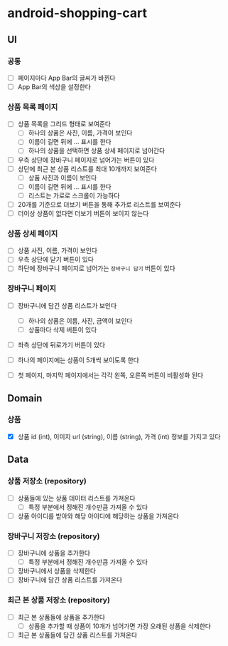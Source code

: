 # android-shopping-cart

## UI

### 공통
- [ ] 페이지마다 App Bar의 글씨가 바뀐다
- [ ] App Bar의 색상을 설정한다

### 상품 목록 페이지
- [ ] 상품 목록을 그리드 형태로 보여준다
  - [ ] 하나의 상품은 사진, 이름, 가격이 보인다
  - [ ] 이름이 길면 뒤에 ... 표시를 한다
  - [ ] 하나의 상품을 선택하면 상품 상세 페이지로 넘어간다
- [ ] 우측 상단에 장바구니 페이지로 넘어가는 버튼이 있다
- [ ] 상단에 최근 본 상품 리스트를 최대 10개까지 보여준다
  - [ ] 상품 사진과 이름이 보인다
  - [ ] 이름이 길면 뒤에 ... 표시를 한다
  - [ ] 리스트는 가로로 스크롤이 가능하다
- [ ] 20개를 기준으로 더보기 버튼을 통해 추가로 리스트를 보여준다
- [ ] 더이상 상품이 없다면 더보기 버튼이 보이지 않는다

### 상품 상세 페이지
- [ ] 상품 사진, 이름, 가격이 보인다
- [ ] 우측 상단에 닫기 버튼이 있다
- [ ] 하단에 장바구니 페이지로 넘어가는 `장바구니 담기` 버튼이 있다

### 장바구니 페이지
- [ ] 장바구니에 담긴 상품 리스트가 보인다
  - [ ] 하나의 상품은 이름, 사진, 금액이 보인다
  - [ ] 상품마다 삭제 버튼이 있다
- [ ] 좌측 상단에 뒤로가기 버튼이 있다
- [ ] 하나의 페이지에는 상품이 5개씩 보이도록 한다
- [ ] 첫 페이지, 마지막 페이지에서는 각각 왼쪽, 오른쪽 버튼이 비활성화 된다


## Domain

### 상품
- [x] 상품 id (int), 이미지 url (string), 이름 (string), 가격 (int) 정보를 가지고 있다


## Data

### 상품 저장소 (repository)
- [ ] 상품들에 있는 상품 데이터 리스트를 가져온다
  - [ ] 특정 부분에서 정해진 개수만큼 가져올 수 있다
- [ ] 상품 아이디를 받아와 해당 아이디에 해당하는 상품을 가져온다

### 장바구니 저장소 (repository)
- [ ] 장바구니에 상품을 추가한다
  - [ ] 특정 부분에서 정해진 개수만큼 가져올 수 있다
- [ ] 장바구니에서 상품을 삭제한다
- [ ] 장바구니에 담긴 상품 리스트를 가져온다

### 최근 본 상품 저장소 (repository)
- [ ] 최근 본 상품들에 상품을 추가한다
  - [ ] 상품을 추가할 때 상품이 10개가 넘어가면 가장 오래된 상품을 삭제한다
- [ ] 최근 본 상품들에 담긴 상품 리스트를 가져온다
